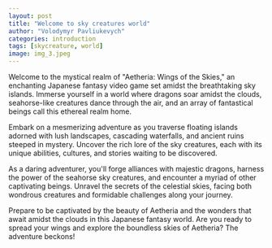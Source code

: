 ```yaml
---
layout: post
title: "Welcome to sky creatures world"
author: "Volodymyr Pavliukevych"
categories: introduction
tags: [skycreature, world]
image: img_3.jpeg
---
```


Welcome to the mystical realm of "Aetheria: Wings of the Skies," an enchanting Japanese fantasy video game set amidst the breathtaking sky islands. Immerse yourself in a world where dragons soar amidst the clouds, seahorse-like creatures dance through the air, and an array of fantastical beings call this ethereal realm home.

Embark on a mesmerizing adventure as you traverse floating islands adorned with lush landscapes, cascading waterfalls, and ancient ruins steeped in mystery. Uncover the rich lore of the sky creatures, each with its unique abilities, cultures, and stories waiting to be discovered.

As a daring adventurer, you'll forge alliances with majestic dragons, harness the power of the seahorse sky creatures, and encounter a myriad of other captivating beings. Unravel the secrets of the celestial skies, facing both wondrous creatures and formidable challenges along your journey.

Prepare to be captivated by the beauty of Aetheria and the wonders that await amidst the clouds in this Japanese fantasy world. Are you ready to spread your wings and explore the boundless skies of Aetheria? The adventure beckons!